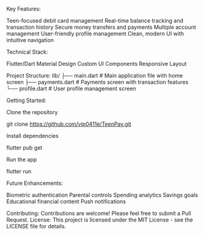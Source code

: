 Key Features:

Teen-focused debit card management
Real-time balance tracking and transaction history
Secure money transfers and payments
Multiple account management
User-friendly profile management
Clean, modern UI with intuitive navigation


Technical Stack:

Flutter/Dart
Material Design
Custom UI Components
Responsive Layout


Project Structure:
lib/
├── main.dart          # Main application file with home screen
├── payments.dart      # Payments screen with transaction features
└── profile.dart       # User profile management screen


Getting Started:

Clone the repository

git clone https://github.com/vip0411e/TeenPay.git

Install dependencies

flutter pub get

Run the app

flutter run


Future Enhancements:

Biometric authentication
Parental controls
Spending analytics
Savings goals
Educational financial content
Push notifications

Contributing:
Contributions are welcome! Please feel free to submit a Pull Request.
License:
This project is licensed under the MIT License - see the LICENSE file for details.
